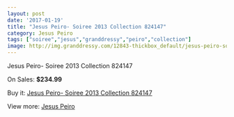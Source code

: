 ```yaml
---
layout: post
date: '2017-01-19'
title: "Jesus Peiro- Soiree 2013 Collection 824147"
category: Jesus Peiro
tags: ["soiree","jesus","granddressy","peiro","collection"]
image: http://img.granddressy.com/12843-thickbox_default/jesus-peiro-soiree-2013-collection-824147.jpg
---
```

Jesus Peiro- Soiree 2013 Collection 824147

On Sales: **$234.99**
<a href="https://www.granddressy.com/en/jesus-peiro/11922-jesus-peiro-soiree-2013-collection-824147.html"><amp-img layout="responsive" width="600" height="600" src="//img.granddressy.com/12843-thickbox_default/jesus-peiro-soiree-2013-collection-824147.jpg" alt="Jesus Peiro- Soiree 2013 Collection 824147 0" /></a>

Buy it: [Jesus Peiro- Soiree 2013 Collection 824147](https://www.granddressy.com/en/jesus-peiro/11922-jesus-peiro-soiree-2013-collection-824147.html "Jesus Peiro- Soiree 2013 Collection 824147")

View more: [Jesus Peiro](https://www.granddressy.com/en/76-jesus-peiro "Jesus Peiro")